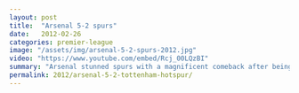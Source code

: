 ```yaml
---
layout: post
title:  "Arsenal 5-2 spurs"
date:   2012-02-26
categories: premier-league
image: "/assets/img/arsenal-5-2-spurs-2012.jpg"
video: "https://www.youtube.com/embed/Rcj_00LQzBI"
summary: "Arsenal stunned spurs with a magnificent comeback after being 2-0 down early on. A Sagna header and a magnificent long ranger from Van Persie saw Arsenal level at half time. Rosicky put Arsenal ahead and a double from Walcott sent the gunners fans wild."
permalink: 2012/arsenal-5-2-tottenham-hotspur/
---
```

